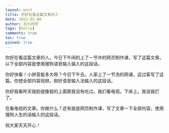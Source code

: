 ```yaml
---
layout: post
title: 你好在看这篇文章的人
date: 2022-05-08
author: 石头同学
tags: [hello]
comments: true
toc: true
pinned: true
---
```


你好在看这篇文章的人。今日下午闲的上了一节许的网页制作课，写了这篇文章。以下全部内容是使用搜狗语音输入输入的这段话。

你好快看！小拼音能多大呀？今日下午去。人家上了一节洗的网课，这过客写了这篇。你想全部内容视频，刚好语音输入法输入的这段话。

你好我看昨天我脸就像我的上面那我没有吃过。我们看电视。下床上。我说我打了。

在看电视的文章。你做什么？还有就是网页制作课，写了文章一下全部内容，使用搜狗人生的话输入的这段话。

祝大家天天开心！
